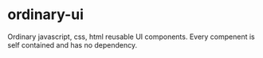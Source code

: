 # ordinary-ui
Ordinary javascript, css, html reusable UI components. 
Every compenent is self contained and has no dependency.
